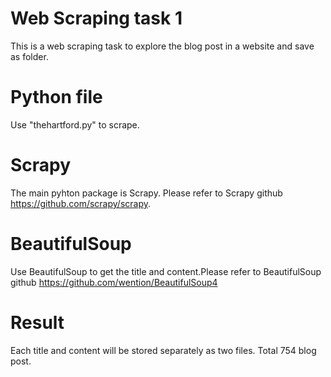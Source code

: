 # Web Scraping task 1
This is a web scraping task to explore the blog post in a website and save as folder.
# Python file
Use "thehartford.py" to scrape.
# Scrapy
The main pyhton package is Scrapy. Please refer to Scrapy github https://github.com/scrapy/scrapy.
# BeautifulSoup
Use BeautifulSoup to get the title and content.Please refer to BeautifulSoup github https://github.com/wention/BeautifulSoup4
# Result
Each title and content will be stored separately as two files. Total 754 blog post.
